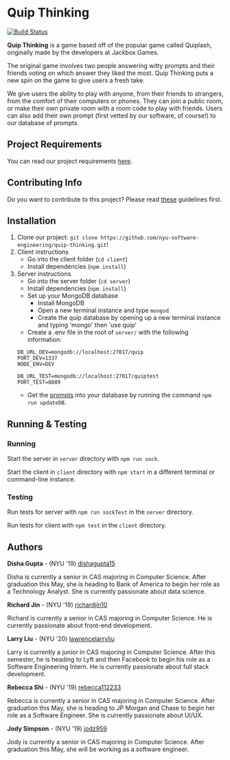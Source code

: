 # Quip Thinking
[![Build Status](https://travis-ci.com/nyu-software-engineering/quip-thinking.svg?branch=master)](https://travis-ci.com/nyu-software-engineering/quip-thinking)

**Quip Thinking** is a game based off of the popular game called Quiplash, originally made by the developers at Jackbox Games.

The original game involves two people answering witty prompts and their friends voting on which answer they liked the most. Quip Thinking puts a new spin on the game to give users a fresh take.

We give users the ability to play with anyone, from their friends to strangers, from the comfort of their computers or phones. They can join a public room, or make their own private room with a room code to play with friends. Users can also add their own prompt (first vetted by our software, of course!) to our database of prompts.

## Project Requirements

You can read our project requirements <a href="REQUIREMENTS.md">here</a>.

## Contributing Info

Do you want to contribute to this project? Please read <a href="CONTRIBUTING.md">these</a> guidelines first.

## Installation
1. Clone our project: `git clone https://github.com/nyu-software-engineering/quip-thinking.git`!
2. Client instructions
    - Go into the client folder (`cd client`)
    - Install dependencies (`npm install`)
3. Server instructions
    - Go into the server folder (`cd server`)
    - Install dependencies (`npm install`)
    - Set up your MongoDB database
        - Install MongoDB
        - Open a new terminal instance and type `mongod`
        - Create the quip database by opening up a new terminal instance and typing 'mongo' then 'use quip'
    - Create a .env file in the root of `server/` with the following information:  
    ``` 
    DB_URL_DEV=mongodb://localhost:27017/quip 
    PORT_DEV=1337
    NODE_ENV=DEV

    DB_URL_TEST=mongodb://localhost:27017/quiptest
    PORT_TEST=8889
    ```
    - Get the [prompts](https://github.com/nyu-software-engineering/quip-thinking/blob/master/prompts/prompts.csv) into your database by running the command `npm run updateDB`.

## Running & Testing
### Running
Start the server in `server` directory with `npm run sock`.

Start the client in `client` directory with `npm start` in a different terminal or command-line instance.

### Testing
Run tests for server with `npm run sockTest` in the `server` directory.

Run tests for client with `npm test` in the `client` directory.

## Authors

**Disha Gupta** - (NYU '19) [dishagupta15](https://github.com/dishagupta15)

Disha is currently a senior in CAS majoring in Computer Science. After graduation this May, she is heading to Bank of America to begin her role as a Technology Analyst. She is currently passionate about data science.

**Richard Jin** - (NYU '19) [richardjin10](https://github.com/richardjin10)

Richard is currently a senior in CAS majoring in Computer Science. He is currently passionate about front-end development.

**Larry Liu** - (NYU '20) [lawrencelarryliu](https://github.com/lawrencelarryliu)

Larry is currently a junior in CAS majoring in Computer Science. After this semester, he is heading to Lyft and then Facebook to begin his role as a Software Engineering Intern.  He is currently passionate about full stack development.

**Rebecca Shi** - (NYU '19) [rebecca112233](https://github.com/rebecca112233)

Rebecca is currently a senior in CAS majoring in Computer Science. After graduation this May, she is heading to JP Morgan and Chase to begin her role as a Software Engineer. She is currently passionate about UI/UX.

**Jody Simpson** - (NYU '19) [jodz959](https://github.com/jodz959)

Jody is currently a senior in CAS majoring in Computer Science. After graduation this May, she will be working as a software engineer.
